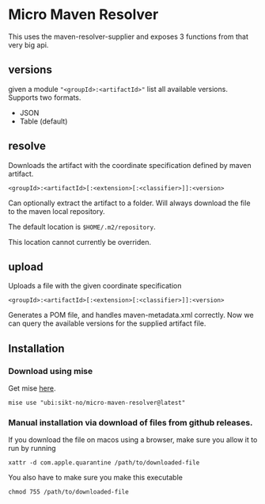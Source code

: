 # Micro Maven Resolver

This uses the maven-resolver-supplier and exposes 3 functions from that very big api.

## versions
given a module `"<groupId>:<artifactId>"` list all available versions.
Supports two formats.

* JSON
* Table (default)

## resolve
Downloads the artifact with the coordinate specification defined by maven artifact.

```<groupId>:<artifactId>[:<extension>[:<classifier>]]:<version>```

Can optionally extract the artifact to a folder.
Will always download the file to the maven local repository.

The default location is `$HOME/.m2/repository`.

This location cannot currently be overriden.

## upload
Uploads a file with the given coordinate specification

```<groupId>:<artifactId>[:<extension>[:<classifier>]]:<version>```

Generates a POM file, and handles maven-metadata.xml correctly.
Now we can query the available versions for the supplied artifact file.

## Installation

### Download using mise
Get mise [here](https://mise.jdx.dev/).

```
mise use "ubi:sikt-no/micro-maven-resolver@latest"
```

### Manual installation via download of files from github releases.

If you download the file on macos using a browser, make sure you allow it to run by running

`xattr -d com.apple.quarantine /path/to/downloaded-file`


You also have to make sure you make this executable

`chmod 755 /path/to/downloaded-file`
